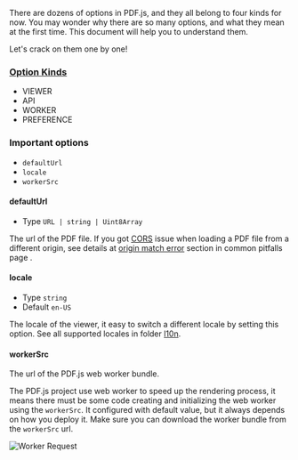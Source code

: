There are dozens of options in PDF.js, and they all belong to four kinds for now. You may wonder why there are so many options, and what they mean at the first time. This document will help you to understand them.

Let's crack on them one by one!

### [Option Kinds](https://github.com/mozilla/pdf.js/blob/34506f8874ce86ea21b9db54d0552947208bf4bb/web/app_options.js#L43)

- VIEWER
- API
- WORKER
- PREFERENCE

### Important options

- `defaultUrl`
- `locale`
- `workerSrc`

#### defaultUrl

- Type `URL | string | Uint8Array`

The url of the PDF file. If you got [CORS](https://developer.mozilla.org/en-US/docs/Web/HTTP/CORS) issue when loading a PDF file from a different origin, see details at [origin match error](/pitfalls#origin-not-match) section in common pitfalls page .

#### locale

- Type `string`
- Default `en-US`

The locale of the viewer, it easy to switch a different locale by setting this option. See all supported locales in folder [l10n](https://github.com/mozilla/pdf.js/tree/master/l10n).

#### workerSrc

The url of the PDF.js web worker bundle.

The PDF.js project use web worker to speed up the rendering process, it means there must be some code creating and initializing the web worker using the `workerSrc`. It configured with default value, but it always depends on how you deploy it. Make sure you can download the worker bundle from the `workerSrc` url.

![Worker Request](/assets/worker-request.png)
